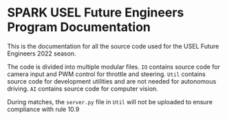 # SPARK USEL Future Engineers Program Documentation

This is the documentation for all the source code used for the USEL Future Engineers 2022 season.

The code is divided into multiple modular files. `IO` contains source code for camera input and PWM control for throttle and steering. `Util` contains source code for development utilities and are not needed for autonomous driving. `AI` contains source code for computer vision.

During matches, the `server.py` file in `Util` will not be uploaded to ensure compliance with rule 10.9